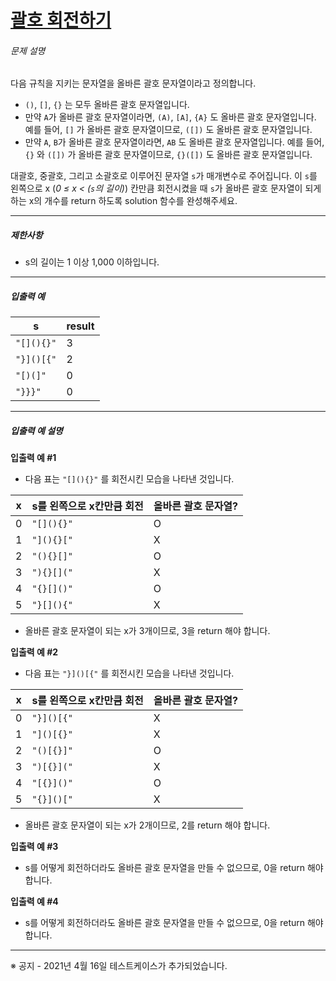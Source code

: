 # [괄호 회전하기](https://school.programmers.co.kr/learn/courses/30/lessons/76502)


###### 문제 설명


다음 규칙을 지키는 문자열을 올바른 괄호 문자열이라고 정의합니다.


* `()`, `[]`, `{}` 는 모두 올바른 괄호 문자열입니다.
* 만약 `A`가 올바른 괄호 문자열이라면, `(A)`, `[A]`, `{A}` 도 올바른 괄호 문자열입니다. 예를 들어, `[]` 가 올바른 괄호 문자열이므로, `([])` 도 올바른 괄호 문자열입니다.
* 만약 `A`, `B`가 올바른 괄호 문자열이라면, `AB` 도 올바른 괄호 문자열입니다. 예를 들어, `{}` 와 `([])` 가 올바른 괄호 문자열이므로, `{}([])` 도 올바른 괄호 문자열입니다.


대괄호, 중괄호, 그리고 소괄호로 이루어진 문자열 `s`가 매개변수로 주어집니다. 이 `s`를 왼쪽으로 x (*0 ≤ x \< (`s`의 길이)*) 칸만큼 회전시켰을 때 `s`가 올바른 괄호 문자열이 되게 하는 x의 개수를 return 하도록 solution 함수를 완성해주세요.




---


##### 제한사항


* s의 길이는 1 이상 1,000 이하입니다.




---


##### 입출력 예




| s | result |
| --- | --- |
| `"[](){}"` | 3 |
| `"}]()[{"` | 2 |
| `"[)(]"` | 0 |
| `"}}}"` | 0 |




---


##### 입출력 예 설명


**입출력 예 \#1**


* 다음 표는 `"[](){}"` 를 회전시킨 모습을 나타낸 것입니다.




| x | s를 왼쪽으로 x칸만큼 회전 | 올바른 괄호 문자열? |
| --- | --- | --- |
| 0 | `"[](){}"` | O |
| 1 | `"](){}["` | X |
| 2 | `"(){}[]"` | O |
| 3 | `"){}[]("` | X |
| 4 | `"{}[]()"` | O |
| 5 | `"}[](){"` | X |


* 올바른 괄호 문자열이 되는 x가 3개이므로, 3을 return 해야 합니다.


**입출력 예 \#2**


* 다음 표는 `"}]()[{"` 를 회전시킨 모습을 나타낸 것입니다.




| x | s를 왼쪽으로 x칸만큼 회전 | 올바른 괄호 문자열? |
| --- | --- | --- |
| 0 | `"}]()[{"` | X |
| 1 | `"]()[{}"` | X |
| 2 | `"()[{}]"` | O |
| 3 | `")[{}]("` | X |
| 4 | `"[{}]()"` | O |
| 5 | `"{}]()["` | X |


* 올바른 괄호 문자열이 되는 x가 2개이므로, 2를 return 해야 합니다.


**입출력 예 \#3**


* s를 어떻게 회전하더라도 올바른 괄호 문자열을 만들 수 없으므로, 0을 return 해야 합니다.


**입출력 예 \#4**


* s를 어떻게 회전하더라도 올바른 괄호 문자열을 만들 수 없으므로, 0을 return 해야 합니다.




---


※ 공지 \- 2021년 4월 16일 테스트케이스가 추가되었습니다.



